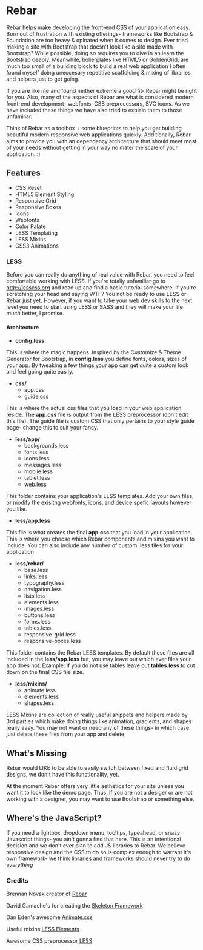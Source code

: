 
Rebar
=====

Rebar helps make developing the front-end CSS of your application easy. Born out of frustration with existing offerings- frameworks like Bootstrap & Foundation are too heavy & opinated when it comes to design. Ever tried making a site with Bootstrap that doesn't look like a site made with Bootstrap? While possible, doing so requires you to dive in an learn the Bootstrap deeply. Meanwhile, bolierplates like HTML5 or GoldenGrid, are much too small of a building block to build a real web application I often found myself doing uneccesary repetitive scaffolding & mixing of libraries and helpers just to get going.

If you are like me and found neither extreme a good fit- Rebar might be right for you. Also, many of the aspects of Rebar are what is considered modern front-end development- webfonts, CSS preprocessors, SVG icons. As we have included these things we have also tried to explain them to those unfamiliar.

Think of Rebar as a toolbox + some blueprints to help you get building beautiful modern responsive web applications quickly. Additionally, Rebar aims to provide you with an dependency architecture that should meet most of your needs without getting in your way no mater the scale of your application.  :)


Features
------------

* CSS Reset
* HTML5 Element Styling
* Responsive Grid
* Responsive Boxes
* Icons
* Webfonts
* Color Palate
* LESS Templating
* LESS Mixins
* CSS3 Animations

### LESS

Before you can really do anything of real value with Rebar, you need to feel comfortable working with LESS. If you're totally unfamiliar go to http://lesscss.org and read up and find a basic tutorial somewhere. If you're scratching your head and saying WTF? You not be ready to use LESS or Rebar just yet. However, if you want to take your web dev skills to the next level you need to start using LESS or SASS and they will make your life *much* better, I promise.


#### Architecture

* **config.less**

This is where the magic happens. Inspired by the Customize & Theme Generator for Bootstrap, in  **config.less** you define fonts, colors, sizes of your app. By tweaking a few things your app can get quite a custom look and feel going quite easily.


* **css/**
	* app.css
	* guide.css

This is where the actual css files that you load in your web application reside. The **app.css** file is  output from the LESS preprocessor (don't edit this file). The guide file is custom CSS that only pertains to your style guide page- change this to suit your fancy.


* **less/app/** 
	* backgrounds.less
	* fonts.less
	* icons.less
	* messages.less
	* mobile.less
	* tablet.less
	* web.less

This folder contains your application's LESS templates. Add your own files, or modify the exisitng webfonts, icons, and device spefic layouts however you like.


* **less/app.less** 

This file is what creates the final **app.css** that you load in your application. This is where you choose which Rebar components and mixins you want to include. You can also include any number of custom .less files for your application


* **less/rebar/**
	* base.less
	* links.less
	* typography.less
	* navigation.less
	* lists.less
	* elements.less
	* images.less
	* buttons.less
	* forms.less
	* tables.less
	* responsive-grid.less
	* responsive-boxes.less

This folder contains the Rebar LESS templates. By default these files are all included in the **less/app.less** but, you may leave out which ever files your app does not. Example: if you do not use tables leave out **tables.less** to cut down on the final CSS file size.


* **less/mixins/** 
	* animate.less
	* elements.less
	* shapes.less

LESS Mixins are collection of really useful snippets and helpers made by 3rd parties which make doing things like animation, gradients, and shapes really easy. You may not want or need any of these things- in which case just delete these files from your app and delete


What's Missing
--------------------

Rebar would LIKE to be able to easily switch between fixed and fluid grid designs, we don't have this functionality, yet.

At the moment Rebar offers very little aethetics for your site unless you want it to look like the demo page. Thus, if you are not a desiger or are not working with a designer, you may want to use Bootstrap or something else.



Where's the JavaScript?
--------------------------------

If you need a lightbox, dropdown menu, tooltips, typeahead, or snazy Javascript things- you ain't gonna find that here. This is an intentional decision and we don't ever plan to add JS libraries to Rebar. We believe responsive design and the CSS to do so is complex enough to warrant it's own framework- we think libraries and frameworks should never try to do *everything*



### Credits

Brennan Novak creator of [Rebar](https://brennannovak.com)

David Gamache's for creating the [Skeleton Framework](http://www.getskeleton.com)

Dan Eden's awesome [Animate.css](http://daneden.me/animate)

Useful mixins [LESS Elements](http://lesselements.com)

Awesome CSS preprocessor [LESS](http://lesscss.org)